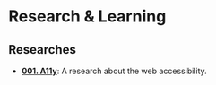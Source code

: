 # Research & Learning

## Researches
* [**001. A11y**](./001-a11y): A research about the web accessibility.
